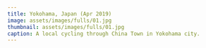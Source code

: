 ```yaml
---
title: Yokohama, Japan (Apr 2019)
image: assets/images/fulls/01.jpg
thumbnail: assets/images/fulls/01.jpg
caption: A local cycling through China Town in Yokohama city.
---
```

